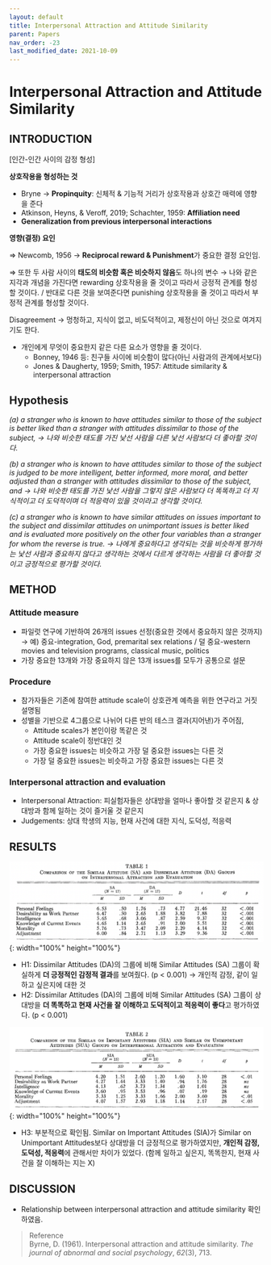 ```yaml
---
layout: default
title: Interpersonal Attraction and Attitude Similarity
parent: Papers
nav_order: -23
last_modified_date: 2021-10-09
---
```



# Interpersonal Attraction and Attitude Similarity


## INTRODUCTION

[인간-인간 사이의 감정 형성]

**상호작용을 형성하는 것**

-   Bryne → **Propinquity**: 신체적 & 기능적 거리가 상호작용과 상호간 매력에 영향을 준다
-   Atkinson, Heyns, & Veroff, 2019; Schachter, 1959: **Affiliation need**
-   **Generalization from previous interpersonal interactions**

**영향(결정) 요인**

⇒ Newcomb, 1956 → **Reciprocal reward & Punishment**가 중요한 결정 요인임.

⇒ 또한 두 사람 사이의 **태도의 비슷함 혹은 비슷하지 않음**도 하나의 변수 → 나와 같은 지각과 개념을 가진다면 rewarding 상호작용을 줄 것이고 따라서 긍정적 관계를 형성할 것이다. / 반대로 다른 것을 보여준다면 punishing 상호작용을 줄 것이고 따라서 부정적 관계를 형성할 것이다.

Disagreement → 멍청하고, 지식이 없고, 비도덕적이고, 제정신이 아닌 것으로 여겨지기도 한다.

-   개인에게 무엇이 중요한지 같은 다른 요소가 영향을 줄 것이다.
    -   Bonney, 1946 등: 친구들 사이에 비슷함이 많다(아닌 사람과의 관계에서보다)
    -   Jones & Daugherty, 1959; Smith, 1957: Attitude similarity & interpersonal attraction

## Hypothesis

_(a) a stranger who is known to have attitudes similar to those of the subject is better liked than a stranger with attitudes dissimilar to those of the subject, → 나와 비슷한 태도를 가진 낯선 사람을 다른 낯선 사람보다 더 좋아할 것이다._

_(b) a stranger who is known to have attitudes similar to those of the subject is judged to be more intelligent, better informed, more moral, and better adjusted than a stranger with attitudes dissimilar to those of the subject, and → 나와 비슷한 태도를 가진 낯선 사람을 그렇지 않은 사람보다 더 똑똑하고 더 지식적이고 더 도덕적이며 더 적응력이 있을 것이라고 생각할 것이다._

_(c) a stranger who is known to have similar attitudes on issues important to the subject and dissimilar attitudes on unimportant issues is better liked and is evaluated more positively on the other four variables than a stranger for whom the reverse is true. → 나에게 중요하다고 생각되는 것을 비슷하게 평가하는 낯선 사람과 중요하지 않다고 생각하는 것에서 다르게 생각하는 사람을 더 좋아할 것이고 긍정적으로 평가할 것이다._

## METHOD

### Attitude measure

-   파일럿 연구에 기반하여 26개의 issues 선정(중요한 것에서 중요하지 않은 것까지) → 예) 중요-integration, God, premarital sex relations / 덜 중요-western movies and television programs, classical music, politics
-   가장 중요한 13개와 가장 중요하지 않은 13개 issues를 모두가 공통으로 설문

### Procedure

-   참가자들은 기존에 참여한 attitude scale이 상호관계 예측을 위한 연구라고 거짓 설명됨
-   성별을 기반으로 4그룹으로 나뉘어 다른 반의 테스크 결과(지어낸)가 주어짐,
    -   Attitude scales가 본인이랑 똑같은 것
    -   Attitude scale이 정반대인 것
    -   가장 중요한 issues는 비슷하고 가장 덜 중요한 issues는 다른 것
    -   가장 덜 중요한 issues는 비슷하고 가장 중요한 issues는 다른 것

### Interpersonal attraction and evaluation

-   Interpersonal Attraction: 피실험자들은 상대방을 얼마나 좋아할 것 같은지 & 상대방과 함께 일하는 것이 즐거울 것 같은지
-   Judgements: 상대 학생의 지능, 현재 사건에 대한 지식, 도덕성, 적응력

## RESULTS

![이미지](../../assets/images/posts/20220226_1.png){: width="100%" height="100%"}

-   H1: Dissimilar Attitudes (DA)의 그룹에 비해 Similar Attitudes (SA) 그룹이 확실하게 **더 긍정적인 감정적 결과**를 보여줬다. (p < 0.001) → 개인적 감정, 같이 일하고 싶은지에 대한 것
-   H2: Dissimilar Attitudes (DA)의 그룹에 비해 Similar Attitudes (SA) 그룹이 상대방을 **더 똑똑하고 현재 사건을 잘 이해하고 도덕적이고 적응력이 좋다**고 평가하였다. (p < 0.001)

![이미지](../../assets/images/posts/20220226_2.png){: width="100%" height="100%"}

-   H3: 부분적으로 확인됨. Similar on Important Attitudes (SIA)가 Similar on Unimportant Attitudes보다 상대방을 더 긍정적으로 평가하였지만, **개인적 감정, 도덕성, 적응력**에 관해서만 차이가 있었다. (함께 일하고 싶은지, 똑똑한지, 현재 사건을 잘 이해하는 지는 X)

## DISCUSSION

-   Relationship between interpersonal attraction and attitude similarity 확인하였음.



> Reference<br>
> Byrne, D. (1961). Interpersonal attraction and attitude similarity. _The journal of abnormal and social psychology_, _62_(3), 713.